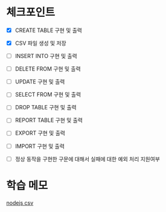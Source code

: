 # 체크포인트

- [x] CREATE TABLE 구현 및 출력

- [x] CSV 파일 생성 및 저장

- [ ] INSERT INTO 구현 및 출력

- [ ] DELETE FROM 구현 및 출력

- [ ] UPDATE 구현 및 출력

- [ ] SELECT FROM 구현 및 출력

- [ ] DROP TABLE 구현 및 출력

- [ ] REPORT TABLE 구현 및 출력

- [ ] EXPORT 구현 및 출력

- [ ] IMPORT 구현 및 출력

- [ ] 정상 동작을 구현한 구문에 대해서 실패에 대한 예외 처리 지원여부

# 학습 메모

[nodejs csv](https://stackabuse.com/reading-and-writing-csv-files-in-nodejs-with-node-csv/)